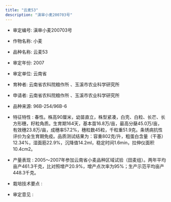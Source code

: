 ```yaml
---
title: "云麦53"
description: "滇审小麦200703号"
---
```

* 审定编号:  滇审小麦200703号

*  作物名称:  小麦

*  品种名称:  云麦53

*  审定年份:  2007

*  审定单位:  云南省

* 育种者:  云南省农科院粮作所 、玉溪市农业科学研究所

*  申请者:  云南省农科院粮作所 、玉溪市农业科学研究所

*  品种来源:   96B-254/96B-6

*  特征特性 : 
春性。株高90厘米，幼苗直立，株型紧凑，白壳、白粒、长芒、长方形穗，籽粒角质。生育期164天，基本苗16.8万/亩，最高分蘖45.0万/亩，有效穗23.8万/亩，成穗率57.2%，穗粒数45粒，千粒重51.9克。条锈病抗性评价为全生育期免疫。品质测试结果为：容重802克/升，粗蛋白含量（干基）12.34%，湿面筋22.9%，沉降值14.2ml，稳定时间1.6min，拉伸仪面积10.4cm2。
 
*  产量表现 : 
2005～2007年参加云南省小麦品种区域试验（田麦组）。两年平均亩产461.3千克，比对照增产20.9%，增产点次率为95%；生产示范平均亩产448.3千克。

*  栽培技术要点 : 


*  审定意见 : 

